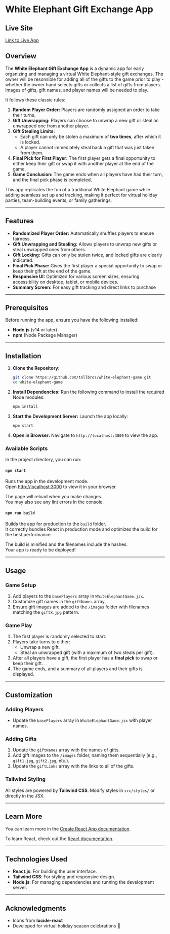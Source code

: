 
# White Elephant Gift Exchange App

## Live Site
[Link to Live App](https://tollbros.github.io/white-elephant-game/)

## Overview
The **White Elephant Gift Exchange App** is a dynamic app for early organizing and managing a virtual White Elephant-style gift exchanges. The owner will be resonsible for adding all of the gifts to the game prior to play - whether the owner hand selects gifts or collects a list of gifts from players. Images of gifts, gift names, and player names will be needed to play. 

It follows these classic rules:

1. **Random Player Order:** Players are randomly assigned an order to take their turns.
2. **Gift Unwrapping:** Players can choose to unwrap a new gift or steal an unwrapped one from another player.
3. **Gift Stealing Limits:** 
   - Each gift can only be stolen a maximum of **two times**, after which it is locked.
   - A player cannot immediately steal back a gift that was just taken from them.
4. **Final Pick for First Player:** The first player gets a final opportunity to either keep their gift or swap it with another player at the end of the game.
5. **Game Conclusion:** The game ends when all players have had their turn, and the final pick phase is completed.

This app replicates the fun of a traditional White Elephant game while adding seamless set up and tracking, making it perfect for virtual holiday parties, team-building events, or family gatherings.

---

## Features
- **Randomized Player Order:** Automatically shuffles players to ensure fairness.
- **Gift Unwrapping and Stealing:** Allows players to unwrap new gifts or steal unwrapped ones from others.
- **Gift Locking:** Gifts can only be stolen twice, and locked gifts are clearly indicated.
- **Final Pick Phase:** Gives the first player a special opportunity to swap or keep their gift at the end of the game.
- **Responsive UI:** Optimized for various screen sizes, ensuring accessibility on desktop, tablet, or mobile devices.
- **Summary Screen:** For easy gift tracking and direct links to purchase

---

## Prerequisites
Before running the app, ensure you have the following installed:
- **Node.js** (v14 or later)
- **npm** (Node Package Manager)

---

## Installation
1. **Clone the Repository:**
   ```bash
   git clone https://github.com/tollbros/white-elephant-game.git
   cd white-elephant-game
   ```

2. **Install Dependencies:**
   Run the following command to install the required Node modules:
   ```bash
   npm install
   ```

3. **Start the Development Server:**
   Launch the app locally:
   ```bash
   npm start
   ```

4. **Open in Browser:**
   Navigate to `http://localhost:3000` to view the app.



### Available Scripts

In the project directory, you can run:

#### `npm start`
Runs the app in the development mode.  
Open [http://localhost:3000](http://localhost:3000) to view it in your browser.

The page will reload when you make changes.  
You may also see any lint errors in the console.

#### `npm run build`
Builds the app for production to the `build` folder.  
It correctly bundles React in production mode and optimizes the build for the best performance.

The build is minified and the filenames include the hashes.  
Your app is ready to be deployed!

---

## Usage
### Game Setup
1. Add players to the `basePlayers` array in `WhiteElephantGame.jsx`.
2. Customize gift names in the `giftNames` array.
3. Ensure gift images are added to the `/images` folder with filenames matching the `giftX.jpg` pattern.

### Game Play
1. The first player is randomly selected to start.
2. Players take turns to either:
   - Unwrap a new gift.
   - Steal an unwrapped gift (with a maximum of two steals per gift).
3. After all players have a gift, the first player has a **final pick** to swap or keep their gift.
4. The game ends, and a summary of all players and their gifts is displayed.

---

## Customization
### Adding Players
- Update the `basePlayers` array in `WhiteElephantGame.jsx` with player names.

### Adding Gifts
1. Update the `giftNames` array with the names of gifts.
2. Add gift images to the `/images` folder, naming them sequentially (e.g., `gift1.jpg`, `gift2.jpg`, etc.).
3. Update the `giftLinks` array with the links to all of the gifts. 

### Tailwind Styling
All styles are powered by **Tailwind CSS**. Modify styles in `src/styles/` or directly in the JSX.

---

## Learn More

You can learn more in the [Create React App documentation](https://facebook.github.io/create-react-app/docs/getting-started).

To learn React, check out the [React documentation](https://reactjs.org/).

---

## Technologies Used
- **React.js**: For building the user interface.
- **Tailwind CSS**: For styling and responsive design.
- **Node.js**: For managing dependencies and running the development server.

---

## Acknowledgments
- Icons from **lucide-react**
- Developed for virtual holiday season celebrations 🎁
